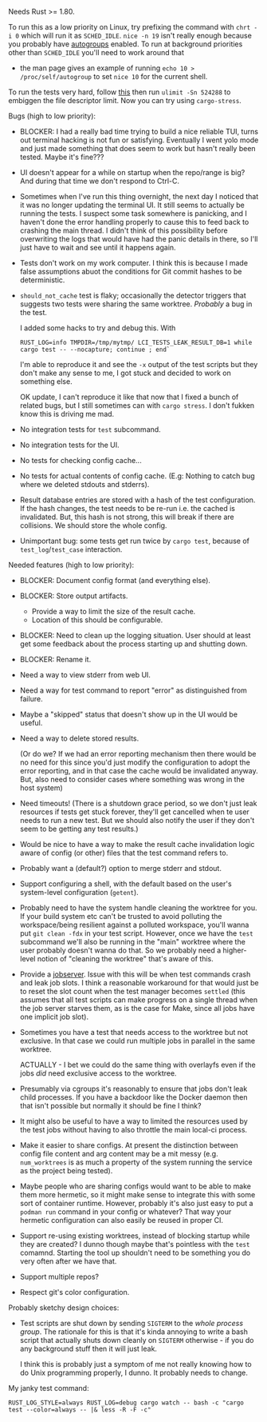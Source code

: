 Needs Rust >= 1.80.

To run this as a low priority on Linux, try prefixing the command with `chrt -i
0` which will run it as `SCHED_IDLE`. `nice -n 19` isn't really enough because
you probably have
[autogroups](https://man7.org/linux/man-pages/man7/sched.7.html) enabled. To run
at background priorities other than `SCHED_IDLE` you'll need to work around that
- the man page gives an example of running `echo 10 > /proc/self/autogroup` to
set `nice 10` for the current shell.

To run the tests very hard, follow
[this](https://askubuntu.com/questions/162229/how-do-i-increase-the-open-files-limit-for-a-non-root-user)
then run `ulimit -Sn 524288` to embiggen the file descriptor limit. Now you can
try using `cargo-stress`.

Bugs (high to low priority):

 - BLOCKER: I had a really bad time trying to build a nice reliable TUI, turns
   out terminal hacking is not fun or satisfying. Eventually I went yolo mode and
   just made something that does seem to work but hasn't really been tested. Maybe
   it's fine???
 - UI doesn't appear for a while on startup when the repo/range is big? And
   during that time we don't respond to Ctrl-C.
 - Sometimes when I've run this thing overnight, the next day I noticed that it
   was no longer updating the terminal UI. It still seems to actually be running
   the tests. I suspect some task somewhere is panicking, and I haven't done the
   error handling properly to cause this to feed back to crashing the main
   thread. I didn't think of this possibility before overwriting the logs that
   would have had the panic details in there, so I'll just have to wait and see
   until it happens again.
 - Tests don't work on my work computer. I think this is because I made false
   assumptions abuot the conditions for Git commit hashes to be deterministic.
 - `should_not_cache` test is flaky; occasionally the detector triggers that
   suggests two tests were sharing the same worktree. _Probably_ a bug in the
   test.

   I added some hacks to try and debug this. With

   ```
   RUST_LOG=info TMPDIR=/tmp/mytmp/ LCI_TESTS_LEAK_RESULT_DB=1 while cargo test -- --nocapture; continue ; end`
   ```

   I'm able to reproduce it and see the `-x` output of the test scripts but they
   don't make any sense to me, I got stuck and decided to work on something
   else.

   OK update, I can't reproduce it like that now that I fixed a bunch of related
   bugs, but I still sometimes can with `cargo stress`. I don't fukken know this
   is driving me mad.
 - No integration tests for `test` subcommand.
 - No integration tests for the UI.
 - No tests for checking config cache...
 - No tests for actual contents of config cache. (E.g: Nothing to catch bug
   where we deleted stdouts and stderrs).
 - Result database entries are stored with a hash of the test configuration. If
   the hash changes, the test needs to be re-run i.e. the cached is invalidated.
   But, this hash is not strong, this will break if there are collisions. We
   should store the whole config.
 - Unimportant bug: some tests get run twice by `cargo test`, because of
   `test_log`/`test_case` interaction.

Needed features (high to low priority):

 - BLOCKER: Document config format (and everything else).
 - BLOCKER: Store output artifacts.
   - Provide a way to limit the size of the result cache.
   - Location of this should be configurable.
 - BLOCKER: Need to clean up the logging situation. User should at least get
   some feedback about the process starting up and shutting down.
 - BLOCKER: Rename it.
 - Need a way to view stderr from web UI.
 - Need a way for test command to report "error" as distinguished from failure.
 - Maybe a "skipped" status that doesn't show up in the UI would be useful.
 - Need a way to delete stored results.

   (Or do we? If we had an error reporting
   mechanism then there would be no need for this since you'd just modify the
   configuration to adopt the error reporting, and in that case the cache would
   be invalidated anyway. But, also need to consider cases where something was
   wrong in the host system)
 - Need timeouts! (There is a shutdown grace period, so we don't just leak
   resources if tests get stuck forever, they'll get cancelled when te user needs
   to run a new test. But we should also notify the user if they don't seem to
   be getting any test results.)
 - Would be nice to have a way to make the result cache invalidation logic aware
   of config (or other) files that the test command refers to.
 - Probably want a (default?) option to merge stderr and stdout.
 - Support configuring a shell, with the default based on the user's
   system-level configuration (`getent`).
 - Probably need to have the system handle cleaning the worktree for you. If
   your build system etc can't be trusted to avoid polluting the workspace/being
   resilient against a polluted workspace, you'll wanna put `git clean -fdx` in
   your test script. However, once we have the `test` subcommand we'll also be
   running in the "main" worktree where the user probably doesn't wanna do that.
   So we probably need a higher-level notion of "cleaning the worktree" that's
   aware of this.
 - Provide a
   [jobserver](https://www.gnu.org/software/make/manual/html_node/Job-Slots.html).
   Issue with this will be when test commands crash and leak job slots. I think
   a reasonable workaround for that would just be to reset the slot count when
   the test manager becomes `settled` (this assumes that all test scripts can
   make progress on a single thread when the job server starves them, as is the
   case for Make, since all jobs have one implicit job slot).
 - Sometimes you have a test that needs access to the worktree but not
   exclusive. In that case we could run multiple jobs in parallel in the same
   worktree.

   ACTUALLY - I bet we could do the same thing with overlayfs even if the jobs
   _did_ need exclusive access to the worktree.
 - Presumably via cgroups it's reasonably to ensure that jobs don't leak child
   processes. If you have a backdoor like the Docker daemon then that isn't
   possible but normally it should be fine I think?
 - It might also be useful to have a way to limited the resources used by the
   test jobs without having to also throttle the main local-ci process.
 - Make it easier to share configs. At present the distinction between config
   file content and arg content may be a mit messy (e.g. `num_worktrees` is as
   much a property of the system running the service as the project being
   tested).
 - Maybe people who are sharing configs would want to be able to make them more
   hermetic, so it might make sense to integrate this with some sort of
   container runtime. However, probably it's also just easy to put a `podman
   run` command in your config or whatever? That way your hermetic configuration
   can also easily be reused in proper CI.
 - Support re-using existing worktrees, instead of blocking startup while they
   are created? I dunno though maybe that's pointless with the `test` comamnd.
   Starting the tool up shouldn't need to be something you do very often after
   we have that.
 - Support multiple repos?
 - Respect git's color configuration.

Probably sketchy design choices:

 - Test scripts are shut down by sending `SIGTERM` to the _whole process group_.
   The rationale for this is that it's kinda annoying to write a bash script
   that actually shuts down cleanly on `SIGTERM` otherwise - if you do any
   background stuff then it will just leak.

   I think this is probably just a symptom of me not really knowing how to do
   Unix programming properly, I dunno. It probably needs to change.

My janky test command:

```
RUST_LOG_STYLE=always RUST_LOG=debug cargo watch -- bash -c "cargo test --color=always -- |& less -R -F -c"
```